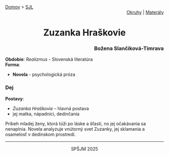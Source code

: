 <div align="center">
    <div align="left">
        <a href="/README.md">Domov</a>
        >
        <a href="../SLOVENCINA.md">SJL</a>
    </div>
    <div align="right">
        <a href="../ustne-okruhy.org.md">Okruhy</a>
        |
        <a href="https://drive.google.com/drive/u/1/folders/1hWhZNvgWC-8cb7jK5zRorX9WfCzyq_WF">Materály</a>
    </div>
<h1> Zuzanka Hraškovie</h1>
    <div align="right">
        <h3>Božena Slančíková-Timrava</h3>
    </div>
</div>

__Obdobie__: _Realizmus_ - Slovenská literatúra  
__Forma__:  
- **Novela** - psychologická próza

### Dej
__Postavy__:  
- *Zuzanka Hraškovie* – hlavná postava  
- jej matka, nápadníci, dedinčania

Príbeh mladej ženy, ktorá túži po láske a šťastí, no jej očakávania sa nenaplnia. Novela analyzuje vnútorný svet Zuzanky, jej sklamania a osamelosť v dedinskom prostredí.

---
<div align="center">
    <p>SPŠJM 2025</p>
</div>
